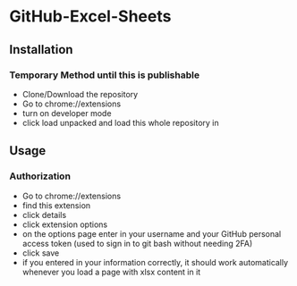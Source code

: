# GitHub-Excel-Sheets

## Installation

### Temporary Method until this is publishable
- Clone/Download the repository
- Go to chrome://extensions
- turn on developer mode
- click load unpacked and load this whole repository in

## Usage

### Authorization
- Go to chrome://extensions
- find this extension
- click details
- click extension options
- on the options page enter in your username and your GitHub personal access token (used to sign in to git bash without needing 2FA)
- click save
- if you entered in your information correctly, it should work automatically whenever you load a page with xlsx content in it
